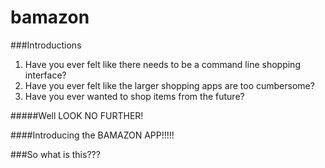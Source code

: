 # bamazon

###Introductions

1. Have you ever felt like there needs to be a command line shopping interface?
2. Have you ever felt like the larger shopping apps are too cumbersome?
3. Have you ever wanted to shop items from the future?

#####Well LOOK NO FURTHER!

####Introducing the BAMAZON APP!!!!!

###So what is this???